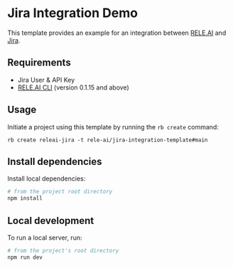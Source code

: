 # Jira Integration Demo
This template provides an example for an integration between [RELE.AI](https://rele.ai) and [Jira](https://www.atlassian.com/software/jira).

## Requirements
- Jira User & API Key
- [RELE.AI CLI](https://github.com/rele-ai/cli) (version 0.1.15 and above)

## Usage
Initiate a project using this template by running the `rb create` command:

```
rb create releai-jira -t rele-ai/jira-integration-template#main
```

## Install dependencies
Install local dependencies:

```bash
# from the project root directory
npm install
```

## Local development
To run a local server, run:

```bash
# from the project's root directory
npm run dev
```
